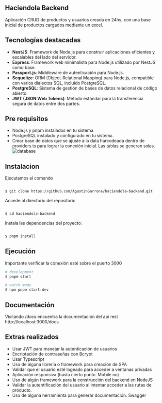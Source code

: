 
## Haciendola Backend

Aplicación CRUD de productos y usuarios creada en 24hs, con una base inicial de productos cargados mediante un excel.

## Tecnologías destacadas

- **NestJS**: Framework de Node.js para construir aplicaciones eficientes y escalables del lado del servidor.
- **Express**: Framework web minimalista para Node.js utilizado por NestJS como base.
- **Passport.js**: Middleware de autenticación para Node.js.
- **Sequelize**: ORM (Object-Relational Mapping) para Node.js, compatible con varios dialectos SQL, incluido PostgreSQL.
- **PostgreSQL**: Sistema de gestión de bases de datos relacional de código abierto.
- **JWT (JSON Web Tokens)**: Método estándar para la transferencia segura de datos entre dos partes.

## Pre requisitos
- Node.js y pnpm instalados en tu sistema.
- PostgreSQL instalado y configurado en tu sistema.
- Crear base de datos que se ajuste a la data harcodeada dentro de providers.ts para lograr la conexión inicial. Las tablas se generan solas.
![database](https://github.com/AgustinGarrone/haciendola-backend/assets/75916775/8e8746e0-e4c8-416c-bfa7-208495381d1d)

## Instalacion

Ejecutamos el comando
```bash

$ git clone https://github.com/AgustinGarrone/haciendola-backend.git
```

Accede al directorio del repositorio
```bash

$ cd haciendola-backend
```

Instala las dependencias del proyecto:

```bash

$ pnpm install
```



## Ejecución

Importante verificar la conexión esté sobre el puerto 3000

```bash
# development
$ pnpm start

# watch mode
$ npm pnpm start:dev

```

## Documentación
Visitando /docs encuentra la documentación del api rest
http://localhost:3000/docs

## Extras realizados
- Usar JWT para manejar la autenticación de usuarios
- Encriptación de contraseñas con Bcrypt
- Usar Typescript
-  Uso de alguna librería o framework para creación de SPA
-  Validar que el usuario esté
logeado para acceder a ventanas privadas
- Aplicación responsiva (hasta cierto punto. Mobile no)
- Uso de algún framework para la construcción del backend en NodeJS
- Validar la autentificación del usuario al intentar acceder a las rutas de
producto.
- Uso de alguna herramienta para generar documentación. Swagger 
